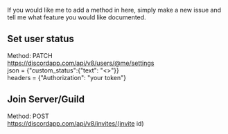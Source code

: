 If you would like me to add a method in here, simply make a new issue and tell me what feature you would like documented.


Set user status
-
Method: PATCH<br />
https://discordapp.com/api/v8/users/@me/settings<br />
json = {"custom_status":{"text": "<<custom status>>"}}<br />
headers = {"Authorization": "your token"}<br />

Join Server/Guild
-
Method: POST<br />
https://discordapp.com/api/v8/invites/(invite id)<br />
